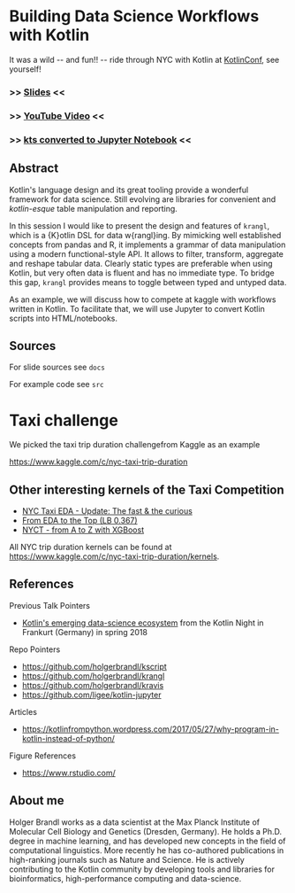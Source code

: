 # Building Data Science Workflows with Kotlin

It was a wild -- and fun!! -- ride through NYC with Kotlin at [KotlinConf](https://kotlinconf.com/), see yourself!

### >> [Slides](https://holgerbrandl.github.io/data_science_with_kotlin/data_science_with_kotlin.html) <<

### >> [YouTube Video](https://www.youtube.com/watch?v=yjVW6uCmVBA) <<

### >> [kts converted to Jupyter Notebook](report_rendering/nyc/WildRideThroughNYC.nbconvert.ipynb) <<


## Abstract

Kotlin's language design and its great tooling provide a wonderful framework for data science. Still evolving are libraries for convenient and _kotlin-esque_ table manipulation and reporting.

In this session I would like to present the design and features of `krangl`, which is a {K}otlin DSL for data w{rangl}ing. By mimicking well established concepts from pandas and R, it implements a grammar of data manipulation using a modern functional-style API. It allows to filter, transform, aggregate and reshape tabular data. Clearly static types are preferable when using Kotlin, but very often data is fluent and has no immediate type. To bridge this gap, `krangl` provides means to toggle between typed and untyped data.

As an example, we will discuss how to compete at kaggle with workflows written in Kotlin. To facilitate that, we will use Jupyter to convert Kotlin scripts into HTML/notebooks.


## Sources

For slide sources see `docs`

For example code see `src`


# Taxi challenge

We picked the taxi trip duration challengefrom Kaggle as an example

https://www.kaggle.com/c/nyc-taxi-trip-duration


## Other interesting kernels of the Taxi Competition


* [NYC Taxi EDA - Update: The fast & the curious](https://www.kaggle.com/headsortails/nyc-taxi-eda-update-the-fast-the-curious)
* [From EDA to the Top (LB 0.367)](https://www.kaggle.com/gaborfodor/from-eda-to-the-top-lb-0-367)
* [NYCT - from A to Z with XGBoost](https://www.kaggle.com/karelrv/nyct-from-a-to-z-with-xgboost-tutorial)


All NYC trip duration kernels can be found at https://www.kaggle.com/c/nyc-taxi-trip-duration/kernels.

## References

Previous Talk Pointers

*  [Kotlin's emerging data-science ecosystem](https://holgerbrandl.github.io/kotlin4ds_kotlin_night_frankfurt//emerging_kotlin_ds_ecosystem.html)  from the Kotlin Night in Frankurt (Germany) in spring 2018


Repo Pointers

* https://github.com/holgerbrandl/kscript
* https://github.com/holgerbrandl/krangl
* https://github.com/holgerbrandl/kravis
* https://github.com/ligee/kotlin-jupyter

Articles

* https://kotlinfrompython.wordpress.com/2017/05/27/why-program-in-kotlin-instead-of-python/

Figure References

* https://www.rstudio.com/


## About me

Holger Brandl works as a data scientist at the Max Planck Institute of Molecular Cell Biology and Genetics (Dresden, Germany). He holds a Ph.D. degree in machine learning, and has developed new concepts in the field of computational linguistics. More recently he has co-authored publications in high-ranking journals such as Nature and Science. He is actively contributing to the Kotlin community by developing tools and libraries for bioinformatics, high-performance computing and data-science.


